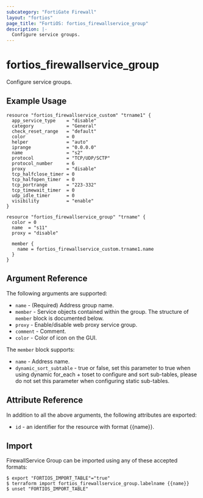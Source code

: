 ```yaml
---
subcategory: "FortiGate Firewall"
layout: "fortios"
page_title: "FortiOS: fortios_firewallservice_group"
description: |-
  Configure service groups.
---
```


# fortios_firewallservice_group
Configure service groups.

## Example Usage

```hcl
resource "fortios_firewallservice_custom" "trname1" {
  app_service_type    = "disable"
  category            = "General"
  check_reset_range   = "default"
  color               = 0
  helper              = "auto"
  iprange             = "0.0.0.0"
  name                = "s2"
  protocol            = "TCP/UDP/SCTP"
  protocol_number     = 6
  proxy               = "disable"
  tcp_halfclose_timer = 0
  tcp_halfopen_timer  = 0
  tcp_portrange       = "223-332"
  tcp_timewait_timer  = 0
  udp_idle_timer      = 0
  visibility          = "enable"
}

resource "fortios_firewallservice_group" "trname" {
  color = 0
  name  = "s11"
  proxy = "disable"

  member {
    name = fortios_firewallservice_custom.trname1.name
  }
}
```

## Argument Reference


The following arguments are supported:

* `name` - (Required) Address group name.
* `member` - Service objects contained within the group. The structure of `member` block is documented below.
* `proxy` - Enable/disable web proxy service group.
* `comment` - Comment.
* `color` - Color of icon on the GUI.

The `member` block supports:

* `name` - Address name.
* `dynamic_sort_subtable` - true or false, set this parameter to true when using dynamic for_each + toset to configure and sort sub-tables, please do not set this parameter when configuring static sub-tables.

## Attribute Reference

In addition to all the above arguments, the following attributes are exported:
* `id` - an identifier for the resource with format {{name}}.

## Import

FirewallService Group can be imported using any of these accepted formats:
```
$ export "FORTIOS_IMPORT_TABLE"="true"
$ terraform import fortios_firewallservice_group.labelname {{name}}
$ unset "FORTIOS_IMPORT_TABLE"
```
